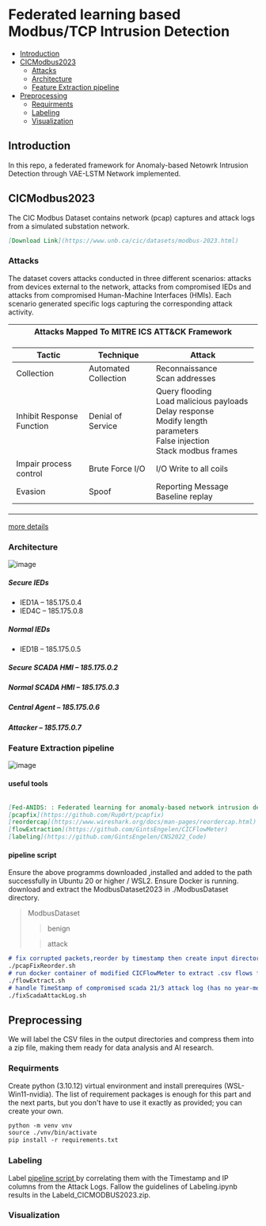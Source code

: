 # Federated learning based Modbus/TCP Intrusion Detection


- [Introduction](#introduction)
- [CICModbus2023](#cicmodbus2023)
  - [Attacks](#attacks)
  - [Architecture](#architecture)
  - [Feature Extraction pipeline](#feature-extraction-pipeline)
- [Preprocessing](#preprocessing)
  - [Requirments](#resources)
  - [Labeling](#labeling)
  - [Visualization](#visualization)
## Introduction

In this repo, a federated framework for Anomaly-based Netowrk Intrusion Detection through VAE-LSTM Network implemented.

## CICModbus2023

The CIC Modbus Dataset contains network (pcap) captures and attack logs from a simulated substation network.
```md
[Download Link](https://www.unb.ca/cic/datasets/modbus-2023.html)
```
### Attacks

The dataset covers attacks conducted in three different scenarios:
attacks from devices external to the network, attacks from compromised IEDs and attacks from compromised Human-Machine Interfaces (HMIs).
Each scenario generated specific logs capturing the corresponding attack activity.

<table>
<tr>
<th>Attacks Mapped To MITRE ICS ATT&CK Framework</th>
</tr>
<tr>
  
<td>

| Tactic | Technique | Attack |
|--|--|--|
| Collection | Automated Collection | Reconnaissance <br/> Scan addresses |
| Inhibit Response Function | Denial of Service | Query flooding <br/> Load malicious payloads <br/> Delay response <br/> Modify length parameters <br/> False injection <br/> Stack modbus frames |
| Impair process control | Brute Force I/O |  I/O Write to all coils |
| Evasion | Spoof |  Reporting Message Baseline replay |

</td></tr> </table>

[more details](./ModbusDataset)

### Architecture

![image](https://github.com/user-attachments/assets/f395a413-b035-48d5-adcb-f23c43f1632b)

##### Secure IEDs
- IED1A – 185.175.0.4
- IED4C – 185.175.0.8
##### Normal IEDs
- IED1B – 185.175.0.5
##### Secure SCADA HMI – 185.175.0.2
##### Normal SCADA HMI – 185.175.0.3
##### Central Agent – 185.175.0.6
##### Attacker – 185.175.0.7


### Feature Extraction pipeline

![image](https://github.com/user-attachments/assets/9387415a-d5c5-4c6a-8508-b74b9636955e)

#### useful tools

```md

[Fed-ANIDS: : Federated learning for anomaly-based network intrusion detection systems](https://doi.org/10.1016/j.eswa.2023.121000)
[pcapfix](https://github.com/Rup0rt/pcapfix)
[reordercap](https://www.wireshark.org/docs/man-pages/reordercap.html)
[flowExtraction](https://github.com/GintsEngelen/CICFlowMeter)
[labeling](https://github.com/GintsEngelen/CNS2022_Code)

```

#### pipeline script
Ensure the above programms downloaded ,installed and added to the path successfully in Ubuntu 20 or higher / WSL2.
Ensure Docker is running.
download and extract the ModbusDataset2023 in ./ModbusDataset directory.
> ModbusDataset
>> benign
>
>> attack

```md
# fix corrupted packets,reorder by timestamp then create input directory alongside the .pcap files and save in it.
./pcapFixReorder.sh
# run docker container of modified CICFlowMeter to extract .csv flows from .pcap save in output directory
./flowExtract.sh
# handle TimeStamp of compromised scada 21/3 attack log (has no year-month-day-hour)
./fixScadaAttackLog.sh
```

## Preprocessing

We will label the CSV files in the output directories and compress them into a zip file, making them ready for data analysis and AI research.


### Requirments

Create python (3.10.12) virtual environment and install prerequires (WSL-Win11-nvidia). 
The list of requirement packages is enough for this part and the next parts, but you don't have to use it exactly as provided; you can create your own.

```md
python -m venv vnv
source ./vnv/bin/activate
pip install -r requirements.txt
```

### Labeling 

Label [ pipeline script ](#feature-extraction-pipeline) by correlating them with the Timestamp and IP columns from the Attack Logs. Fallow the guidelines of Labeling.ipynb results in the Labeld_CICMODBUS2023.zip. 

### Visualization



